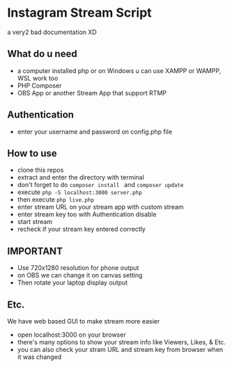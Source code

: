 # Instagram Stream Script #
a very2 bad documentation XD

## What do u need ##
- a computer installed php or on Windows u can use XAMPP or WAMPP, WSL work too
- PHP Composer
- OBS App or another Stream App that support RTMP

## Authentication ##
- enter your username and password on config.php file

## How to use ##
- clone this repos
- extract and enter the directory with terminal
- don't forget to do ``` composer install  ``` and ``` composer update ```
- execute ``` php -S localhost:3000 server.php ```
- then execute ``` php live.php  ```
- enter stream URL on your stream app with custom stream
- enter stream key too with Authentication disable
- start stream
- recheck if your stream key entered correctly

## IMPORTANT ##
- Use 720x1280 resolution for phone output
- on OBS we can change it on canvas setting
- Then rotate your laptop display output

## Etc. ## 
We have web based  GUI to make stream more easier
- open localhost:3000 on your browser
- there's many options to show your stream info like Viewers, Likes, & Etc.
- you can also check your stram URL and stream key from browser when it was changed
